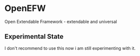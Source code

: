 # OpenEFW
Open Extendable Framework - extendable and universal

## Experimental State
I don't recommend to use this now i am still experimenting with it.
